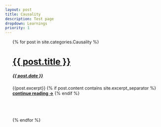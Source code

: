 ```yaml
---
layout: post
title: Causality
description: Test page
dropdown: Learnings
priority: 1
---
```

<ul>
{% for post in site.categories.Causality %}
    <a href="{{ post.url | prepend: site.baseurl }}">
      <h1 class="post-title"> {{ post.title }}</h1>
      <h5 class="post-title"> {{ post.date }} </h5>
    </a>
    {{post.excerpt}}
    {% if post.content contains site.excerpt_separator %}
      <b><a href="{{ post.url | prepend: site.baseurl }}">continue reading -&gt;</a></b>
    {% endif %}
    <br/>
    <div style="margin-bottom: 5em;"></div>
{% endfor %}
</ul>